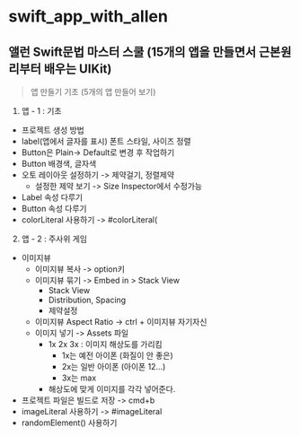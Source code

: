 # swift_app_with_allen

앨런 Swift문법 마스터 스쿨 (15개의 앱을 만들면서 근본원리부터 배우는 UIKit)
-------------


> 앱 만들기 기초 (5개의 앱 만들어 보기)
1. 앱 - 1 : 기초 
+ 프로젝트 생성 방법
+ label(앱에서 글자를 표시) 폰트 스타일, 사이즈 정렬
+ Button은 Plain-> Default로 변경 후 작업하기
+ Button 배경색, 글자색
+ 오토 레이아웃 설정하기 -> 제약걸기, 정렬제약
    + 설정한 제약 보기 -> Size Inspector에서 수정가능
+ Label 속성 다루기
+ Button 속성 다루기 
+ colorLiteral 사용하기 -> #colorLiteral(

2. 앱 - 2 : 주사위 게임
+ 이미지뷰
    + 이미지뷰 복사 -> option키
    + 이미지뷰 묶기 -> Embed in > Stack View
        + Stack View
        + Distribution, Spacing 
        + 제약설정
    + 이미지뷰 Aspect Ratio -> ctrl + 이미지뷰 자기자신
    + 이미지 넣기 -> Assets 파일
        + 1x 2x 3x : 이미지 해상도를 가리킴
            + 1x는 예전 아이폰 (화질이 안 좋은)
            + 2x는 일반 아이폰 (아이폰 12...)
            + 3x는 max
        + 해상도에 맞게 이미지를 각각 넣어준다. 
+ 프로젝트 파일은 빌드로 저장 -> cmd+b
+ imageLiteral 사용하기 -> #imageLiteral  
+ randomElement() 사용하기

